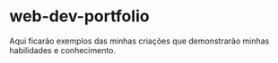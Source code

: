 # web-dev-portfolio

Aqui ficarão exemplos das minhas criações que demonstrarão minhas habilidades e conhecimento.
